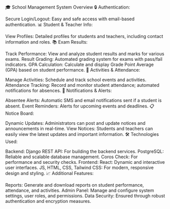 🎓 School Management System Overview
🔒 Authentication:

Secure Login/Logout: Easy and safe access with email-based authentication.
📊 Student & Teacher Info:

View Profiles: Detailed profiles for students and teachers, including contact information and roles.
📚 Exam Results:

Track Performance: View and analyze student results and marks for various exams.
Result Grading: Automated grading system for exams with pass/fail indicators.
GPA Calculation: Calculate and display Grade Point Average (GPA) based on student performance.
🏫 Activities & Attendance:

Manage Activities: Schedule and track school events and activities.
Attendance Tracking: Record and monitor student attendance; automated notifications for absences.
📱 Notifications & Alerts:

Absentee Alerts: Automatic SMS and email notifications sent if a student is absent.
Event Reminders: Alerts for upcoming events and deadlines.
📋 Notice Board:

Dynamic Updates: Administrators can post and update notices and announcements in real-time.
View Notices: Students and teachers can easily view the latest updates and important information.
🛠️ Technologies Used:

Backend:
Django REST API: For building the backend services.
PostgreSQL: Reliable and scalable database management.
Coros Check: For performance and security checks.
Frontend:
React: Dynamic and interactive user interfaces.
JS, HTML, CSS, Tailwind CSS: For modern, responsive design and styling.
📈 Additional Features:

Reports: Generate and download reports on student performance, attendance, and activities.
Admin Panel: Manage and configure system settings, user roles, and permissions.
Data Security: Ensured through robust authentication and encryption measures.
